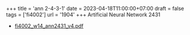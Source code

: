 +++
title = 'ann 2-4-3-1'
date = 2023-04-18T11:00:00+07:00
draft = false
tags = ['fi4002']
url = '1904'
+++
Artificial Neural Network 2431
<!--more-->

+ [fi4002_w14_ann2431_v4.pdf](https://zenodo.org/doi/10.5281/zenodo.7839421)
